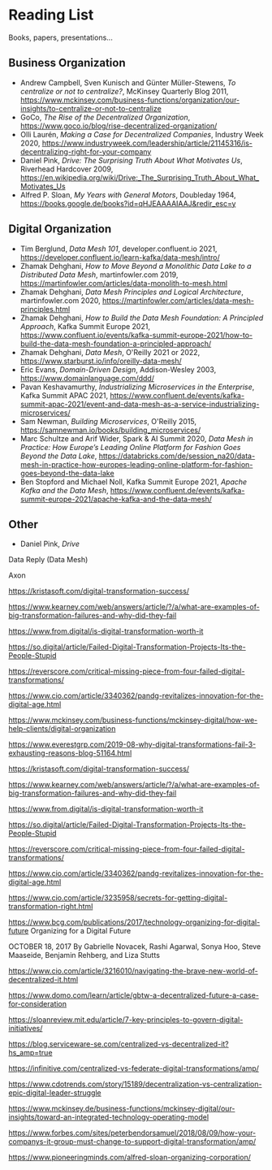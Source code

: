 # Reading List

Books, papers, presentations...

## Business Organization

* Andrew Campbell, Sven Kunisch and Günter Müller-Stewens, *To centralize or not to centralize?*, McKinsey Quarterly Blog 2011, https://www.mckinsey.com/business-functions/organization/our-insights/to-centralize-or-not-to-centralize
* GoCo, *The Rise of the Decentralized Organization*, https://www.goco.io/blog/rise-decentralized-organization/
* Olli Laurén, *Making a Case for Decentralized Companies*, Industry Week 2020, https://www.industryweek.com/leadership/article/21145316/is-decentralizing-right-for-your-company
* Daniel Pink, *Drive: The Surprising Truth About What Motivates Us*, Riverhead Hardcover 2009, https://en.wikipedia.org/wiki/Drive:_The_Surprising_Truth_About_What_Motivates_Us
* Alfred P. Sloan, *My Years with General Motors*, Doubleday 1964, https://books.google.de/books?id=qHJEAAAAIAAJ&redir_esc=y

## Digital Organization

* Tim Berglund, *Data Mesh 101*, developer.confluent.io 2021, https://developer.confluent.io/learn-kafka/data-mesh/intro/
* Zhamak Dehghani, *How to Move Beyond a Monolithic Data Lake to a Distributed Data Mesh*, martinfowler.com 2019, https://martinfowler.com/articles/data-monolith-to-mesh.html
* Zhamak Dehghani, *Data Mesh Principles and Logical Architecture*, martinfowler.com 2020, https://martinfowler.com/articles/data-mesh-principles.html
* Zhamak Dehghani, *How to Build the Data Mesh Foundation: A Principled Approach*, Kafka Summit Europe 2021, https://www.confluent.io/events/kafka-summit-europe-2021/how-to-build-the-data-mesh-foundation-a-principled-approach/
* Zhamak Dehghani, *Data Mesh*, O'Reilly 2021 or 2022, https://www.starburst.io/info/oreilly-data-mesh/
* Eric Evans, *Domain-Driven Design*, Addison-Wesley 2003, https://www.domainlanguage.com/ddd/
* Pavan Keshavamurthy, *Industrializing Microservices in the Enterprise*, Kafka Summit APAC 2021, https://www.confluent.de/events/kafka-summit-apac-2021/event-and-data-mesh-as-a-service-industrializing-microservices/
* Sam Newman, *Building Microservices*, O'Reilly 2015, https://samnewman.io/books/building_microservices/
* Marc Schultze and Arif Wider, Spark & AI Summit 2020, *Data Mesh in Practice: How Europe’s Leading Online Platform for Fashion Goes Beyond the Data Lake*, https://databricks.com/de/session_na20/data-mesh-in-practice-how-europes-leading-online-platform-for-fashion-goes-beyond-the-data-lake
* Ben Stopford and Michael Noll, Kafka Summit Europe 2021, *Apache Kafka and the Data Mesh*, https://www.confluent.de/events/kafka-summit-europe-2021/apache-kafka-and-the-data-mesh/

## Other

* Daniel Pink, *Drive*

Data Reply (Data Mesh)

Axon

https://kristasoft.com/digital-transformation-success/

https://www.kearney.com/web/answers/article/?/a/what-are-examples-of-big-transformation-failures-and-why-did-they-fail

https://www.from.digital/is-digital-transformation-worth-it

https://so.digital/article/Failed-Digital-Transformation-Projects-Its-the-People-Stupid

https://reverscore.com/critical-missing-piece-from-four-failed-digital-transformations/

https://www.cio.com/article/3340362/pandg-revitalizes-innovation-for-the-digital-age.html

https://www.mckinsey.com/business-functions/mckinsey-digital/how-we-help-clients/digital-organization

https://www.everestgrp.com/2019-08-why-digital-transformations-fail-3-exhausting-reasons-blog-51164.html

https://kristasoft.com/digital-transformation-success/

https://www.kearney.com/web/answers/article/?/a/what-are-examples-of-big-transformation-failures-and-why-did-they-fail

https://www.from.digital/is-digital-transformation-worth-it

https://so.digital/article/Failed-Digital-Transformation-Projects-Its-the-People-Stupid

https://reverscore.com/critical-missing-piece-from-four-failed-digital-transformations/

https://www.cio.com/article/3340362/pandg-revitalizes-innovation-for-the-digital-age.html

https://www.cio.com/article/3235958/secrets-for-getting-digital-transformation-right.html

https://www.bcg.com/publications/2017/technology-organizing-for-digital-future
Organizing for a Digital Future

OCTOBER 18, 2017 
By Gabrielle Novacek, Rashi Agarwal, Sonya Hoo, Steve Maaseide, Benjamin Rehberg, and Liza Stutts

https://www.cio.com/article/3216010/navigating-the-brave-new-world-of-decentralized-it.html

https://www.domo.com/learn/article/gbtw-a-decentralized-future-a-case-for-consideration

https://sloanreview.mit.edu/article/7-key-principles-to-govern-digital-initiatives/

https://blog.serviceware-se.com/centralized-vs-decentralized-it?hs_amp=true

https://infinitive.com/centralized-vs-federate-digital-transformations/amp/

https://www.cdotrends.com/story/15189/decentralization-vs-centralization-epic-digital-leader-struggle

https://www.mckinsey.de/business-functions/mckinsey-digital/our-insights/toward-an-integrated-technology-operating-model

https://www.forbes.com/sites/peterbendorsamuel/2018/08/09/how-your-companys-it-group-must-change-to-support-digital-transformation/amp/

https://www.pioneeringminds.com/alfred-sloan-organizing-corporation/

